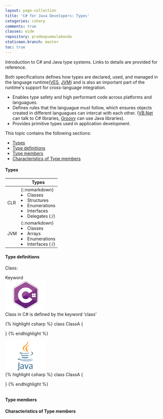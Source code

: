 ```yaml
---
layout: page-collection
title: 'C# for Java Developers: Types'
categories: csharp
comments: true
classes: wide
repository: pradeepvemulakonda
staticman.branch: master
toc: true
---
```


Introduction to C# and Java type systems. Links to details are provided for reference.

Both specifications defines how types are declared, used, and managed in the language runtime([VES](https://en.wikipedia.org/wiki/Virtual_Execution_System), [JVM](https://en.wikipedia.org/wiki/Java_virtual_machine)) and is also an important part of the runtime's support for cross-language integration.

* Enables type safety and high performant code across platforms and languagues.
* Defines rules that the languague must follow, which ensures objects created in different languagues can intercat with each other.
  ([VB.Net](https://en.wikipedia.org/wiki/Visual_Basic_.NET) can talk to C# libraries, [Groovy](https://en.wikipedia.org/wiki/Apache_Groovy) can use Java libraries).
* Provides primitive types used in application development.

This topic contains the following sections:

* [Types](#headTypes)
* [Type definitions](#headDef)
* [Type members](#headMem)
* [Characteristics of Type members](#headChar)

#### <a name="headTypes"></a> Types

|     | Types                                                                                                       |
| --- | ----------------------------------------------------------------------------------------------------------- |
| CLR | {::nomarkdown}<li>Classes</li><li>Structures</li><li>Enumerations</li><li>Interfaces</li><li>Delegates {:/} |
| JVM | {::nomarkdown}<li>Classes</li><li>Arrays</li><li>Enumerations</li><li>Interfaces {:/}                       |

#### <a name="headDef"></a> Type definitions

Class:

<div class="ctable">
    <div class="column head">
        <div>Keyword</div>
    </div>
    <div class="column content">
        <div class="content-wrapper">
            <div>
                <div class="lang"><img alt="csharp" src="/assets/images/cs.svg"></div>
                <div class="desc">
                Class in C# is defined by the keyword 'class'
                    <div class="high-background">
                   
{% highlight csharp %} 
class ClassA {

}
{% endhighlight %}
                    </div> 
                </div>
            </div>
            <div>
                <div class="lang"><img alt="csharp" src="/assets/images/java.svg"></div>
                <div class="desc">
                    <div class="high-background">
{% highlight csharp %} 
class ClassA {
    
}
{% endhighlight %}
                    </div> 
                </div>
            </div>
        </div>
    </div>
</div>

#### <a name="headMem"></a> Type members

#### <a name="headChar"></a> Characteristics of Type members
